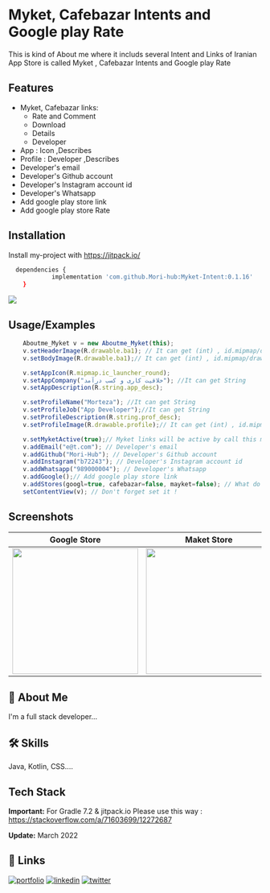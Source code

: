 
# Myket, Cafebazar Intents and Google play Rate

This is kind of About me where it includs several Intent and Links of Iranian App Store is called Myket , Cafebazar Intents and Google play Rate

## Features

- Myket, Cafebazar links:
    - Rate and Comment
    - Download
    - Details
    - Developer 
- App : Icon ,Describes
- Profile : Developer ,Describes
- Developer's email
- Developer's Github account
- Developer's Instagram account id
- Developer's Whatsapp
- Add google play store link
- Add google play store Rate



## Installation

Install my-project with https://jitpack.io/

```bash
  dependencies {
	        implementation 'com.github.Mori-hub:Myket-Intent:0.1.16'
	}
```
[![](https://jitpack.io/v/Mori-hub/Myket-Intent.svg)](https://jitpack.io/#Mori-hub/Myket-Intent)
    
## Usage/Examples

```javascript
    Aboutme_Myket v = new Aboutme_Myket(this);
    v.setHeaderImage(R.drawable.ba1); // It can get (int) , id.mipmap/drawable/color , png,xml
    v.setBodyImage(R.drawable.ba1);// It can get (int) , id.mipmap/drawable/color , png,xml

    v.setAppIcon(R.mipmap.ic_launcher_round);
    v.setAppCompany("خلاقیت کاری و کسب درآمد"); //It can get String
    v.setAppDescription(R.string.app_desc);

    v.setProfileName("Morteza"); //It can get String
    v.setProfileJob("App Developer");//It can get String
    v.setProfileDescription(R.string.prof_desc);
    v.setProfileImage(R.drawable.profile);// It can get (int) , id.mipmap/drawable/color , png,xml

    v.setMyketActive(true);// Myket links will be active by call this method. Don't need more!
    v.addEmail("e@t.com"); // Developer's email
    v.addGithub("Mori-Hub"); // Developer's Github account
    v.addInstagram("b72243"); // Developer's Instagram account id
    v.addWhatsapp("989000004"); // Developer's Whatsapp
    v.addGoogle();// Add google play store link
    v.addStores(googl=true, cafebazar=false, mayket=false); // What do you want!
    setContentView(v); // Don't forget set it !
```


## Screenshots
|Google Store| Maket Store |
|------------|-------------|
| <img src="https://user-images.githubusercontent.com/53067774/160182888-52b106ba-7003-4886-a0ee-25463c2dd15d.jpg" width="250"> | <img src="https://user-images.githubusercontent.com/53067774/160182899-510a528e-4a29-4a42-a752-69e8ea68a745.jpg" width="250"> |



## 🚀 About Me
I'm a full stack developer...


## 🛠 Skills
Java, Kotlin, CSS....


## Tech Stack

**Important:** For Gradle 7.2 & jitpack.io Please use this way : https://stackoverflow.com/a/71603699/12272687

**Update:** March 2022


## 🔗 Links
[![portfolio](https://img.shields.io/badge/my_portfolio-000?style=for-the-badge&logo=ko-fi&logoColor=white)](https://github.com/Mori-hub)
[![linkedin](https://img.shields.io/badge/linkedin-0A66C2?style=for-the-badge&logo=linkedin&logoColor=white)](https://www.linkedin.com/)
[![twitter](https://img.shields.io/badge/twitter-1DA1F2?style=for-the-badge&logo=twitter&logoColor=white)](https://twitter.com/)

